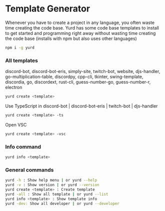 # Template Generator
Whenever you have to create a project in any language, you often waste time creating the code base. Yurd has some code base templates to install to get started and programming right away without wasting time creating the code base
(installs with npm but also uses other languages) 

```bash
npm i -g yurd
```

### All templates

discord-bot, 
discord-bot-eris, 
simply-site, 
twitch-bot, 
website, 
djs-handler, 
go-multiplication-table, 
discordpy, 
cpp-cli,
tkinter,
swing-template,
discordia,
go,
discordext,
rust-cli,
guess-number-go,
guess-number-r, 
electron 


```bash
yurd create <template>
```

Use TypeScript in discord-bot | discord-bot-eris | twitch-bot | djs-handler
```bash
yurd create <template> -ts 
```

Open VSC

```bash
yurd create <template> -vsc 
```

### Info command

```bash
yurd info <template>
```

### General commands  

```bash
yurd -h : Show help menu | or yurd --help
yurd -v : Show version | or yurd --version
yurd create <template> : Create template
yurd -all : Show all template | or yurd --list
yurd info <template> : Show template info
yurd -dev: Show all developer | or yurd --developer
```
